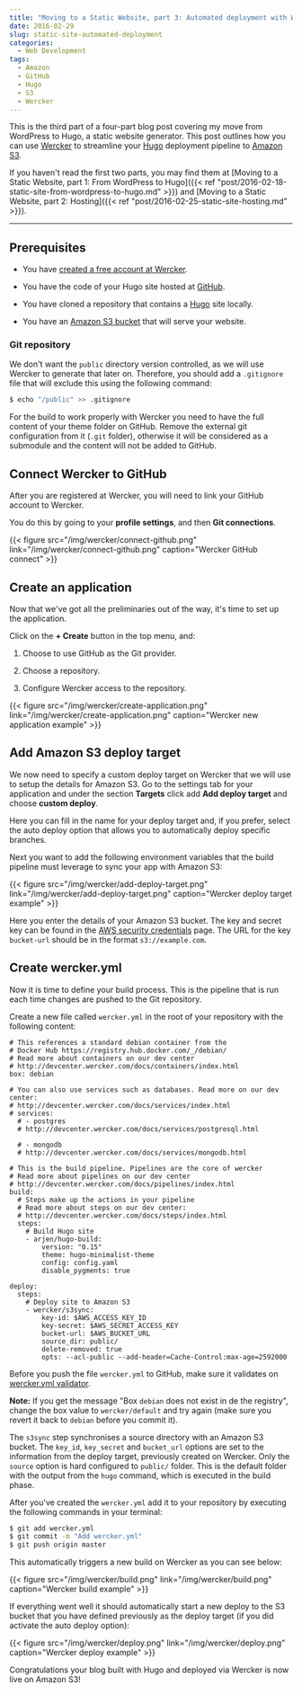```yaml
---
title: "Moving to a Static Website, part 3: Automated deployment with Wercker"
date: 2016-02-29
slug: static-site-automated-deployment
categories:
  - Web Development
tags:
  - Amazon
  - GitHub
  - Hugo
  - S3
  - Wercker
---
```


This is the third part of a four-part blog post covering my move from WordPress to Hugo, a static website generator. This post outlines how you can use [Wercker](http://wercker.com/) to streamline your [Hugo](http://gohugo.io/) deployment pipeline to [Amazon S3](https://aws.amazon.com/s3/).

If you haven't read the first two parts, you may find them at [Moving to a Static Website, part 1: From WordPress to Hugo]({{< ref "post/2016-02-18-static-site-from-wordpress-to-hugo.md" >}}) and [Moving to a Static Website, part 2: Hosting]({{< ref "post/2016-02-25-static-site-hosting.md" >}}).

<!--more-->
---

## Prerequisites

* You have [created a free account at Wercker](https://app.wercker.com/users/new/).

* You have the code of your Hugo site hosted at [GitHub](https://github.com/).

* You have cloned a repository that contains a [Hugo](http://gohugo.io/) site locally.

* You have an [Amazon S3 bucket](https://console.aws.amazon.com/s3/) that will serve your website.

### Git repository

We don't want the `public` directory version controlled, as we will use Wercker to generate that later on. Therefore, you should add a `.gitignore` file that will exclude this using the following command:

```sh
$ echo "/public" >> .gitignore
```

For the build to work properly with Wercker you need to have the full content of your theme folder on GitHub. Remove the external git configuration from it (`.git` folder), otherwise it will be considered as a submodule and the content will not be added to GitHub.

## Connect Wercker to GitHub

After you are registered at Wercker, you will need to link your GitHub account to Wercker.

You do this by going to your **profile settings**, and then **Git connections**.

{{< figure src="/img/wercker/connect-github.png" link="/img/wercker/connect-github.png" caption="Wercker GitHub connect" >}}

## Create an application

Now that we've got all the preliminaries out of the way, it's time to set up the application.

Click on the **+ Create** button in the top menu, and:

1. Choose to use GitHub as the Git provider.

2. Choose a repository.

3. Configure Wercker access to the repository.

{{< figure src="/img/wercker/create-application.png" link="/img/wercker/create-application.png" caption="Wercker new application example" >}}

## Add Amazon S3 deploy target

We now need to specify a custom deploy target on Wercker that we will use to setup the details for Amazon S3. Go to the settings tab for your application and under the section **Targets** click add **Add deploy target** and choose **custom deploy**.

Here you can fill in the name for your deploy target and, if you prefer, select the auto deploy option that allows you to automatically deploy specific branches.

Next you want to add the following environment variables that the build pipeline must leverage to sync your app with Amazon S3:

{{< figure src="/img/wercker/add-deploy-target.png" link="/img/wercker/add-deploy-target.png" caption="Wercker deploy target example" >}}

Here you enter the details of your Amazon S3 bucket. The key and secret key can be found in the [AWS security credentials](https://portal.aws.amazon.com/gp/aws/securityCredentials) page. The URL for the key `bucket-url` should be in the format `s3://example.com`.

## Create wercker.yml

Now it is time to define your build process. This is the pipeline that is run each time changes are pushed to the Git repository.

Create a new file called `wercker.yml` in the root of your repository with the following content:

<!-- TODO: update language alias to yaml or yml when they get supported -->
```
# This references a standard debian container from the
# Docker Hub https://registry.hub.docker.com/_/debian/
# Read more about containers on our dev center
# http://devcenter.wercker.com/docs/containers/index.html
box: debian

# You can also use services such as databases. Read more on our dev center:
# http://devcenter.wercker.com/docs/services/index.html
# services:
  # - postgres
  # http://devcenter.wercker.com/docs/services/postgresql.html

  # - mongodb
  # http://devcenter.wercker.com/docs/services/mongodb.html

# This is the build pipeline. Pipelines are the core of wercker
# Read more about pipelines on our dev center
# http://devcenter.wercker.com/docs/pipelines/index.html
build:
  # Steps make up the actions in your pipeline
  # Read more about steps on our dev center:
  # http://devcenter.wercker.com/docs/steps/index.html
  steps:
    # Build Hugo site
    - arjen/hugo-build:
        version: "0.15"
        theme: hugo-minimalist-theme
        config: config.yaml
        disable_pygments: true

deploy:
  steps:
    # Deploy site to Amazon S3
    - wercker/s3sync:
        key-id: $AWS_ACCESS_KEY_ID
        key-secret: $AWS_SECRET_ACCESS_KEY
        bucket-url: $AWS_BUCKET_URL
        source_dir: public/
        delete-removed: true
        opts: --acl-public --add-header=Cache-Control:max-age=2592000
```

Before you push the file `wercker.yml` to GitHub, make sure it validates on [wercker.yml validator](http://devcenter.wercker.com/articles/werckeryml/validate.html).

**Note:** If you get the message "Box `debian` does not exist in de the registry", change the box value to `wercker/default` and try again (make sure you revert it back to `debian` before you commit it).

The `s3sync` step synchronises a source directory with an Amazon S3 bucket. The `key_id`, `key_secret` and `bucket_url` options are set to the information from the deploy target, previously created on Wercker. Only the `source` option is hard configured to `public/` folder. This is the default folder with the output from the `hugo` command, which is executed in the build phase.

After you've created the `wercker.yml` add it to your repository by executing the following commands in your terminal:

```sh
$ git add wercker.yml
$ git commit -m "Add wercker.yml"
$ git push origin master
```

This automatically triggers a new build on Wercker as you can see below:

{{< figure src="/img/wercker/build.png" link="/img/wercker/build.png" caption="Wercker build example" >}}

If everything went well it should automatically start a new deploy to the S3 bucket that you have defined previously as the deploy target (if you did activate the auto deploy option):

{{< figure src="/img/wercker/deploy.png" link="/img/wercker/deploy.png" caption="Wercker deploy example" >}}

Congratulations your blog built with Hugo and deployed via Wercker is now live on Amazon S3!
